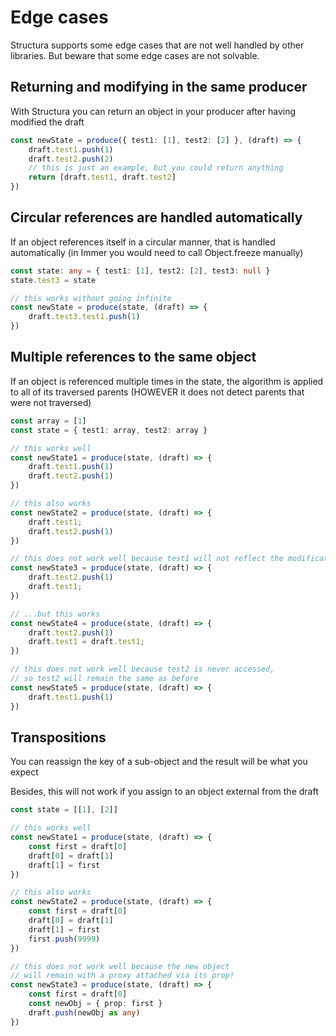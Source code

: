 # Edge cases

Structura supports some edge cases that are not well handled by other libraries. But beware that some edge cases are not solvable.

## Returning and modifying in the same producer

With Structura you can return an object in your producer after having modified the draft

```typescript
const newState = produce({ test1: [1], test2: [2] }, (draft) => {
    draft.test1.push(1)
    draft.test2.push(2)
    // this is just an example, but you could return anything
    return [draft.test1, draft.test2]
})
```

## Circular references are handled automatically

If an object references itself in a circular manner, that is handled automatically (in Immer you would need to call Object.freeze manually)

```typescript
const state: any = { test1: [1], test2: [2], test3: null }
state.test3 = state

// this works without going infinite
const newState = produce(state, (draft) => {
    draft.test3.test1.push(1)
})
```

## Multiple references to the same object

If an object is referenced multiple times in the state, the algorithm is applied to all of its traversed parents (HOWEVER it does not detect parents that were not traversed)

```typescript
const array = [1]
const state = { test1: array, test2: array }

// this works well
const newState1 = produce(state, (draft) => {
    draft.test1.push(1)
    draft.test2.push(1)
})

// this also works
const newState2 = produce(state, (draft) => {
    draft.test1;
    draft.test2.push(1)
})

// this does not work well because test1 will not reflect the modifications...
const newState3 = produce(state, (draft) => {
    draft.test2.push(1)
    draft.test1;
})

// ...but this works
const newState4 = produce(state, (draft) => {
    draft.test2.push(1)
    draft.test1 = draft.test1;
})

// this does not work well because test2 is never accessed,
// so test2 will remain the same as before
const newState5 = produce(state, (draft) => {
    draft.test1.push(1)
})
```

## Transpositions

You can reassign the key of a sub-object and the result will be what you expect

Besides, this will not work if you assign to an object external from the draft

```typescript
const state = [[1], [2]]

// this works well
const newState1 = produce(state, (draft) => {
    const first = draft[0]
    draft[0] = draft[1]
    draft[1] = first
})

// this also works
const newState2 = produce(state, (draft) => {
    const first = draft[0]
    draft[0] = draft[1]
    draft[1] = first
    first.push(9999)
})

// this does not work well because the new object
// will remain with a proxy attached via its prop!
const newState3 = produce(state, (draft) => {
    const first = draft[0]
    const newObj = { prop: first }
    draft.push(newObj as any)
})
```